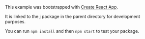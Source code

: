 This example was bootstrapped with [Create React App](https://github.com/facebook/create-react-app).

It is linked to the j package in the parent directory for development purposes.

You can run `npm install` and then `npm start` to test your package.
